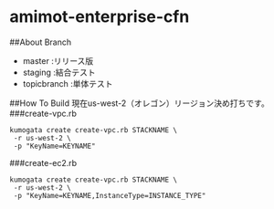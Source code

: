 # amimot-enterprise-cfn
##About Branch

- master :リリース版
- staging :結合テスト
- topicbranch :単体テスト

##How To Build
現在us-west-2（オレゴン）リージョン決め打ちです。
###create-vpc.rb
```
kumogata create create-vpc.rb STACKNAME \
 -r us-west-2 \
 -p "KeyName=KEYNAME"
```
###create-ec2.rb
```
kumogata create create-vpc.rb STACKNAME \
 -r us-west-2 \
 -p "KeyName=KEYNAME,InstanceType=INSTANCE_TYPE"
```
